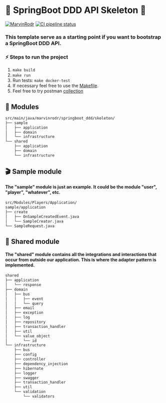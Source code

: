 
# :microscope: SpringBoot DDD API Skeleton :microscope:

[![MarvinRodr](https://img.shields.io/badge/Marvin%20Rodriguez-github?style=flat-square)](https://github.com/MarvinRodr)
[![CI pipeline status](https://github.com/MarvinRodr/springboot-ddd-skeleton/actions/workflows/ci.yml/badge.svg)](https://github.com/MarvinRodr/springboot-ddd-skeleton/actions)

### This template serve as a starting point if you want to <strong>bootstrap a SpringBoot DDD API</strong>.

### ⚡ Steps to run the project

1. ```make build```
2. ```make run```
3. Run tests: ```make docker-test```
4. If necessary feel free to use the [Makefile](Makefile).
5. Feel free to try postman [collection](postman/SpringBoot_DDD_Skeleton-API.postman_collection.json)


🚃 Modules
---
```sh
src/main/java/marvinrodr/springboot_ddd/skeleton/
├── sample
│   ├── application
│   ├── domain
│   └── infrastructure
└── shared
    ├── application
    ├── domain
    └── infrastructure
```

🎬 Sample module
---
#### The "sample" module is just an example. It could be the module "user", "player", "whatever", etc.
```sh
src/Modules/Players/Application/
sample/application
├── create
│   ├── OnSampleCreatedEvent.java
│   └── SampleCreator.java
└── SampleRequest.java
```

🎒 Shared module
---
#### The "shared" module contains all the integrations and interactions that occur from outside our application. This is where the adapter pattern is implemented.
```sh
shared
├── application
│   └── response
├── domain
│   ├── bus
│   │   ├── event
│   │   └── query
│   ├── email
│   ├── exception
│   ├── log
│   ├── repository
│   ├── transaction_handler
│   ├── util
│   └── value_object
│       └── id
└── infrastructure
    ├── bus
    ├── config
    ├── controller
    ├── dependency_injection
    ├── hibernate
    ├── logger
    ├── swagger
    ├── transaction_handler
    ├── util
    └── validation
        └── validators
```
